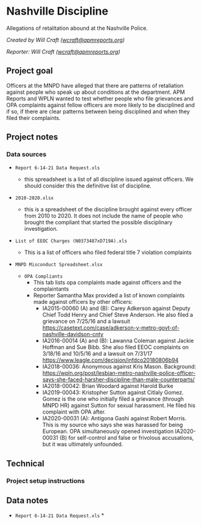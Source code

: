 # Nashville Discipline

Allegations of retalitation abound at the Nashville Police.

*Created by Will Craft (<wcraft@apmreports.org>)*

*Reporter: Will Craft (<wcraft@apmreports.org>)*

## Project goal
Officers at the MNPD have alleged that there are patterns of retaliation against people who speak up about conditions at the department. APM Reports and WPLN wanted to test whether people who file grievances and OPA complaints against fellow officers are more likely to be disciplined and if so, if there are clear patterns between being disciplined and when they filed their complaints.

## Project notes

### Data sources
* `Report 6-14-21 Data Request.xls`
  * this spreadsheet is a list of all discipline issued against officers. We should consider this the definitive list of discipline.

* `2010-2020.xlsx`
  * this is a spreadsheet of the discipline brought against every officer from 2010 to 2020. It does not include the name of people who brought the compliant that started the possible disciplinary investigation.

* `List of EEOC Charges (N0373487xD719A).xls`
  * This is a list of officers who filed federal title 7 violation complaints

* `MNPD Misconduct Spreadsheet.xlsx`
  * `OPA Compliants`
    * This tab lists opa complaints made against officers and the complaintants
    * Reporter Samantha Max provided a list of known complaints made against officers by other officers:
      - IA2015-00060 (A) and (B): Carey Adkerson against Deputy Chief Todd Henry and Chief Steve Anderson. He also filed a grievance on 7/25/16 and a lawsuit https://casetext.com/case/adkerson-v-metro-govt-of-nashville-davidson-cnty
      - IA2016-00014 (A) and (B): Lawanna Coleman against Jackie Hoffman and Sue Bibb. She also filed EEOC complaints on 3/18/16 and 10/5/16 and a lawsuit on 7/31/17 https://www.leagle.com/decision/infdco20180806b94
      - IA2018-00036: Anonymous against Kris Mason. Background: https://wpln.org/post/lesbian-metro-nashville-police-officer-says-she-faced-harsher-discipline-than-male-counterparts/
      - IA2018-00042: Brian Woodard against Harold Burke
      - IA2019-00043: Kristopher Sutton against Citlaly Gomez. Gomez is the one who initially filed a grievance (through MNPD HR) against Sutton for sexual harassment. He filed his complaint with OPA after.
      - IA2020-00031 (A): Antigona Gashi against Robert Morris. This is my source who says she was harassed for being European. OPA simultaneously opened investigation IA2020-00031 (B) for self-control and false or frivolous accusations, but it was ultimately unfounded.

## Technical


### Project setup instructions


## Data notes
* `Report 6-14-21 Data Request.xls`
  * 
